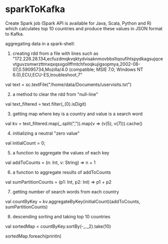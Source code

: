 # sparkToKafka
Create Spark job (Spark API is available for Java, Scala, Python and R) which calculates top 10 countries and produce these values in JSON format to Kafka.

aggregating data in a spark-shell:

1. creating rdd from a file with lines such as "172.226.28.134,ecfuzdmqkvqktydvisaknmovbbsltqoufihtspydkagsujqcevtguvzsmwrzttmxqxqsxgollffmtchfxoqkujigsopmya,2002-08-07,0.59095734,Mozilla/4.0 (compatible; MSIE 7.0; Windows NT 6.0),ECU,ECU-ES,troubleshoot,7"

val text = sc.textFile("/home/data/Documents/uservisits.txt")

2. a method to clear the rdd from "null-line"

val text_filtered = text.filter(_(0).isDigit)

3. getting map where key is a country and value is a search word

val kv = text_filtered.map(_.split(",")).map(v => (v(5), v(7))).cache()

4. initializing a neutral "zero value"

val initialCount = 0;

5. a function to aggregate the values of each key

val addToCounts = (n: Int, v: String) => n + 1

6. a function to aggregate results of addToCounts

val sumPartitionCounts = (p1: Int, p2: Int) => p1 + p2

7. getting number of search words from each country

val countByKey = kv.aggregateByKey(initialCount)(addToCounts, sumPartitionCounts)

8. descending sorting and taking top 10 countries

val sortedMap = countByKey.sortBy(-_._2).take(10)

sortedMap.foreach(println)
